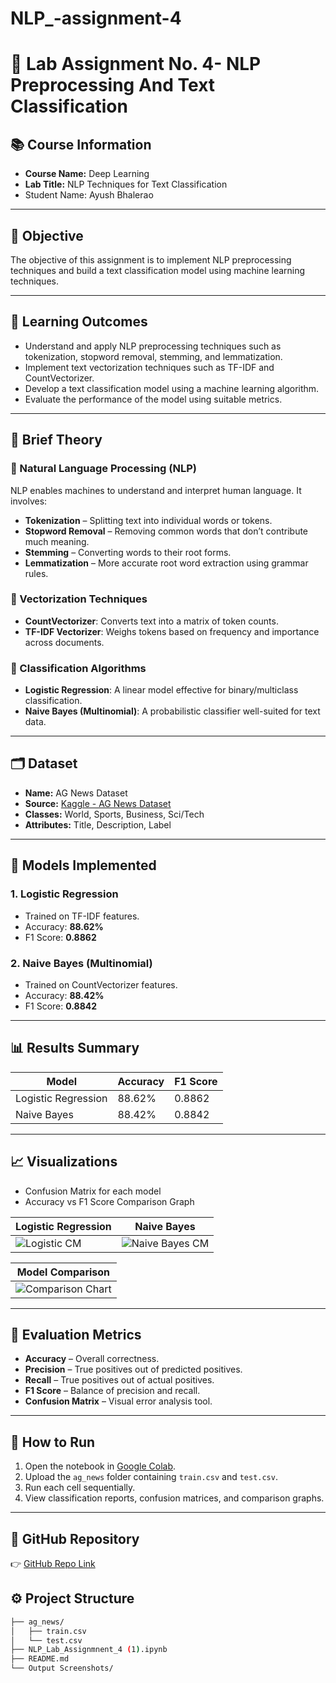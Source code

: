# NLP_-assignment-4

# 📝 Lab Assignment No. 4- NLP Preprocessing And Text Classification

## 📚 Course Information

- **Course Name:** Deep Learning  
- **Lab Title:** NLP Techniques for Text Classification  
-  Student Name: Ayush Bhalerao  

---

## 🎯 Objective

The objective of this assignment is to implement NLP preprocessing techniques and build a text classification model using machine learning techniques.

---

## 🎯 Learning Outcomes 
- Understand and apply NLP preprocessing techniques such as tokenization, stopword removal, stemming, and lemmatization.
- Implement text vectorization techniques such as TF-IDF and CountVectorizer.
- Develop a text classification model using a machine learning algorithm.
- Evaluate the performance of the model using suitable metrics.

---

## 📖 Brief Theory

### 🔹 Natural Language Processing (NLP)

NLP enables machines to understand and interpret human language. It involves:
- **Tokenization** – Splitting text into individual words or tokens.
- **Stopword Removal** – Removing common words that don’t contribute much meaning.
- **Stemming** – Converting words to their root forms.
- **Lemmatization** – More accurate root word extraction using grammar rules.

### 🔹 Vectorization Techniques

- **CountVectorizer**: Converts text into a matrix of token counts.
- **TF-IDF Vectorizer**: Weighs tokens based on frequency and importance across documents.

### 🔹 Classification Algorithms

- **Logistic Regression**: A linear model effective for binary/multiclass classification.
- **Naive Bayes (Multinomial)**: A probabilistic classifier well-suited for text data.

---

## 🗂 Dataset

- **Name:** AG News Dataset  
- **Source:** [Kaggle - AG News Dataset](https://www.kaggle.com/datasets/amananandrai/ag-news-classification-dataset)  
- **Classes:** World, Sports, Business, Sci/Tech  
- **Attributes:** Title, Description, Label  

---

## 🧠 Models Implemented

### 1. Logistic Regression
- Trained on TF-IDF features.
- Accuracy: **88.62%**
- F1 Score: **0.8862**

### 2. Naive Bayes (Multinomial)
- Trained on CountVectorizer features.
- Accuracy: **88.42%**
- F1 Score: **0.8842**

---

## 📊 Results Summary

| Model               | Accuracy | F1 Score |
|--------------------|----------|----------|
| Logistic Regression| 88.62%   | 0.8862   |
| Naive Bayes        | 88.42%   | 0.8842   |

---

## 📈 Visualizations

- Confusion Matrix for each model
- Accuracy vs F1 Score Comparison Graph

| Logistic Regression | Naive Bayes |
|---------------------|-------------|
| ![Logistic CM](https://github.com/user-attachments/assets/13c0a41d-98a5-4a3b-ac0c-ef60cfe05a3d) | ![Naive Bayes CM](https://github.com/user-attachments/assets/870688c0-2044-4950-9375-74c580e8f0490) |

| Model Comparison |
|------------------|
| ![Comparison Chart](https://github.com/user-attachments/assets/1c5f738b-7052-4eff-ad8f-fc31315b1da9) |

---

## 🧪 Evaluation Metrics

- **Accuracy** – Overall correctness.
- **Precision** – True positives out of predicted positives.
- **Recall** – True positives out of actual positives.
- **F1 Score** – Balance of precision and recall.
- **Confusion Matrix** – Visual error analysis tool.

---

## 🚀 How to Run

1. Open the notebook in [Google Colab](https://colab.research.google.com/drive/1w4y9lFErwRlGXGXHHzFRhnxSxrDdCmlO#scrollTo=hPA-RFjFc3hF).
2. Upload the `ag_news` folder containing `train.csv` and `test.csv`.
3. Run each cell sequentially.
4. View classification reports, confusion matrices, and comparison graphs.

---

## 🔗 GitHub Repository

👉 [GitHub Repo Link](https://github.com/ayushbhalerao7/NLP_-assignment-4)

## ⚙️ Project Structure

```bash
├── ag_news/
│   ├── train.csv
│   └── test.csv
├── NLP_Lab_Assignmnent_4 (1).ipynb
├── README.md
└── Output Screenshots/
